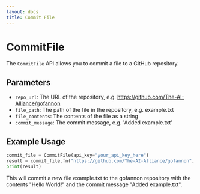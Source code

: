 ```yaml
---      
layout: docs      
title: Commit File      
---      
```

# CommitFile

The `CommitFile` API allows you to commit a file to a GitHub repository.

## Parameters

* `repo_url`: The URL of the repository, e.g. https://github.com/The-AI-Alliance/gofannon
* `file_path`: The path of the file in the repository, e.g. example.txt
* `file_contents`: The contents of the file as a string
* `commit_message`: The commit message, e.g. 'Added example.txt'

## Example Usage

```python  
commit_file = CommitFile(api_key="your_api_key_here")  
result = commit_file.fn("https://github.com/The-AI-Alliance/gofannon", "example.txt", "Hello World!", "Added example.txt")  
print(result)  
```

This will commit a new file example.txt to the gofannon repository with the contents "Hello World!" and the commit message "Added example.txt".